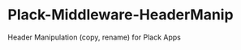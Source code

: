 Plack-Middleware-HeaderManip
============================

Header Manipulation (copy, rename) for Plack Apps